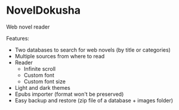# NovelDokusha
Web novel reader

Features:
  - Two databases to search for web novels (by title or categories)
  - Multiple sources from where to read
  - Reader
    - Infinite scroll
    - Custom font
    - Custom font size
  - Light and dark themes
  - Epubs importer (format won't be preserved)
  - Easy backup and restore (zip file of a database + images folder)
  

